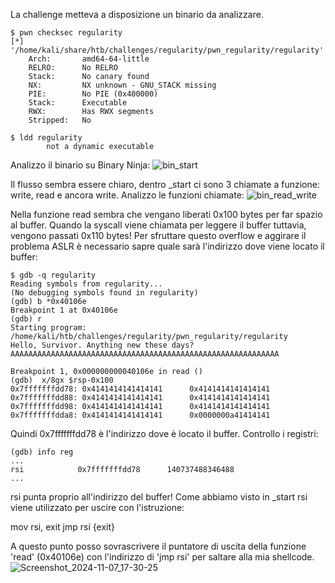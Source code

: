 La challenge metteva a disposizione un binario da analizzare.
```
$ pwn checksec regularity
[*] '/home/kali/share/htb/challenges/regularity/pwn_regularity/regularity'
    Arch:       amd64-64-little
    RELRO:      No RELRO
    Stack:      No canary found
    NX:         NX unknown - GNU_STACK missing
    PIE:        No PIE (0x400000)
    Stack:      Executable
    RWX:        Has RWX segments
    Stripped:   No
```
```
$ ldd regularity  
        not a dynamic executable
```
Analizzo il binario su Binary Ninja:
![bin_start](https://github.com/user-attachments/assets/7dd2aec3-02ed-4ffc-ae8d-f8025f8a39de)

Il flusso sembra essere chiaro, dentro _start ci sono 3 chiamate a funzione: write, read e ancora write.
Analizzo le funzioni chiamate:
![bin_read_write](https://github.com/user-attachments/assets/95e54092-b44e-47aa-8f80-04dcf098d7bb)

Nella funzione read sembra che vengano liberati 0x100 bytes per far spazio al buffer. Quando la syscall viene chiamata per leggere il buffer tuttavia, vengono passati 0x110 bytes!
Per sfruttare questo overflow e aggirare il problema ASLR è necessario sapre quale sarà l'indirizzo dove viene locato il buffer:
```
$ gdb -q regularity
Reading symbols from regularity...
(No debugging symbols found in regularity)
(gdb) b *0x40106e
Breakpoint 1 at 0x40106e
(gdb) r
Starting program: /home/kali/htb/challenges/regularity/pwn_regularity/regularity 
Hello, Survivor. Anything new these days?
AAAAAAAAAAAAAAAAAAAAAAAAAAAAAAAAAAAAAAAAAAAAAAAAAAAAAAAAAAAA

Breakpoint 1, 0x000000000040106e in read ()
(gdb)  x/8gx $rsp-0x100
0x7fffffffdd78: 0x4141414141414141      0x4141414141414141
0x7fffffffdd88: 0x4141414141414141      0x4141414141414141
0x7fffffffdd98: 0x4141414141414141      0x4141414141414141
0x7fffffffdda8: 0x4141414141414141      0x0000000a41414141
```
Quindi 0x7fffffffdd78 è l'indirizzo dove è locato il buffer. Controllo i registri:
```
(gdb) info reg
...
rsi            0x7fffffffdd78      140737488346488
...
```
rsi punta proprio all'indirizzo del buffer! Come abbiamo visto in _start rsi viene utilizzato per uscire con l'istruzione:

mov rsi, exit
jmp rsi {exit}

A questo punto posso sovrascrivere il puntatore di uscita della funzione 'read' (0x40106e) con l'indirizzo di 'jmp rsi' per saltare alla mia shellcode.
![Screenshot_2024-11-07_17-30-25](https://github.com/user-attachments/assets/a06d0f81-3b05-4808-b0ad-45c1155613fa)
